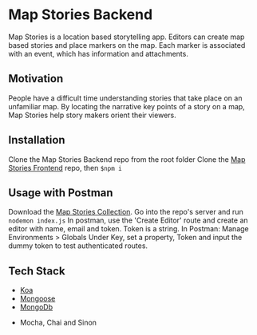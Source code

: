 # Map Stories Backend

Map Stories is a location based storytelling app. Editors can create map based stories and place markers on the map. Each marker is associated with an event, which has information and attachments.

## Motivation
People have a difficult time understanding stories that take place on an unfamiliar map. By locating the narrative key points of a story on a map, Map Stories help story makers orient their viewers.

## Installation
Clone the Map Stories Backend repo from the root folder
Clone the [Map Stories Frontend](https://github.com/fredpinon/map-stories-front-end/tree/develop/MapStories) repo, then `$npm i`

## Usage with Postman
Download the [Map Stories Collection](https://documenter.getpostman.com/view/2573635/map-story-localhost/71FXBMv).
Go into the repo's server and run `nodemon index.js`
In postman, use the 'Create Editor' route and create an editor with name, email and token. Token is a string.
In Postman: Manage Environments > Globals
Under Key, set a property, Token and input the dummy token to test authenticated routes.


## Tech Stack
* [Koa](https://koajs.com/)
* [Mongoose](https://mongoosejs.com/)
* [MongoDb](https://www.mongodb.com/)
- Mocha, Chai and Sinon

